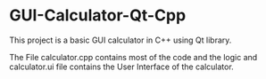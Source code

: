 # GUI-Calculator-Qt-Cpp

This project is a basic GUI calculator in C++ using Qt library. 

The File calculator.cpp contains most of the code and the logic and calculator.ui file contains the User Interface of the calculator.

